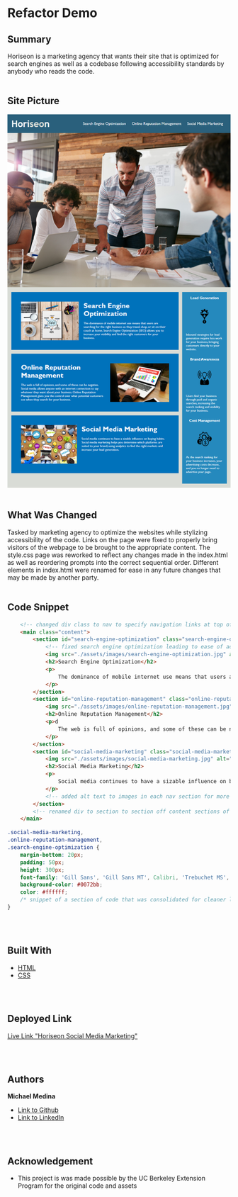 # Refactor Demo



## Summary
Horiseon is a marketing agency that wants their site that is optimized for search engines as well as a codebase following accessibility standards by anybody who reads the code. 
<br>
<br>

## Site Picture
![Site](assets/images/01-html-css-git-homework-demo.png)
<br>
<br>

## What Was Changed
Tasked by marketing agency to optimize the websites while stylizing accessibility of the code. Links on the page were fixed to properly bring visitors of the webpage to be brought to the appropriate content. The style.css page was reworked to reflect any changes made in the index.html as well as reordering prompts into the correct sequential order. Different elements in index.html were renamed for ease in any future changes that may be made by another party.
<br>
<br>

## Code Snippet
```html
    <!-- changed div class to nav to specify navigation links at top of website -->
    <main class="content">
        <section id="search-engine-optimization" class="search-engine-optimization">
            <!-- fixed search engine optimization leading to ease of access-->
            <img src="./assets/images/search-engine-optimization.jpg" alt="Search Engine Optimization" class="float-left" />
            <h2>Search Engine Optimization</h2>
            <p>
                The dominance of mobile internet use means that users are searching for the right business as they travel, shop, or sit on their couch at home. Search Engine Optimization (SEO) allows you to increase your visibility and find the right customers for your business.
            </p>
        </section>
        <section id="online-reputation-management" class="online-reputation-management">
            <img src="./assets/images/online-reputation-management.jpg" alt="Online Reputation Management" class="float-right" />
            <h2>Online Reputation Management</h2>
            <p>d
                The web is full of opinions, and some of these can be negative. Social media allows anyone with an internet connection to say whatever they want about your business. Online Reputation Management gives you the control over what potential customers see when they search for your business.
            </p>
        </section>
        <section id="social-media-marketing" class="social-media-marketing">
            <img src="./assets/images/social-media-marketing.jpg" alt="Social Media Marketing" class="float-left" />
            <h2>Social Media Marketing</h2>
            <p>
                Social media continues to have a sizable influence on buying habits. Social media marketing helps you determine which platforms are suited to your brand, using analytics to find the right markets and increase your lead generation.
            </p>
            <!-- added alt text to images in each nav section for more search engine optimization-->
        </section>
        <!-- renamed div to section to section off content sections of the webpage -->
    </main>
```

```css
.social-media-marketing, 
.online-reputation-management, 
.search-engine-optimization {
    margin-bottom: 20px;
    padding: 50px;
    height: 300px;
    font-family: 'Gill Sans', 'Gill Sans MT', Calibri, 'Trebuchet MS', sans-serif;
    background-color: #0072bb;
    color: #ffffff;
    /* snippet of a section of code that was consolidated for cleaner looking style.css page */
}
```
<br>
<br>


## Built With

* [HTML](https://developer.mozilla.org/en-US/docs/Web/HTML)
* [CSS](https://developer.mozilla.org/en-US/docs/Web/CSS)

<br>
<br>

## Deployed Link

[Live Link "Horiseon Social Media Marketing"](https://michaelanthonyyy.github.io/refactor-demo/)

<br>
<br>

## Authors

**Michael Medina** 
- [Link to Github](https://github.com/michaelanthonyyy)
- [Link to LinkedIn](https://www.linkedin.com/in/michael-medina-22aa70200?lipi=urn%3Ali%3Apage%3Ad_flagship3_profile_view_base_contact_details%3B311BosSLTMS4JkhAfkX61A%3D%3D)

<br>
<br>

## Acknowledgement

- This project is was made possible by the UC Berkeley Extension Program for the original code and assets
